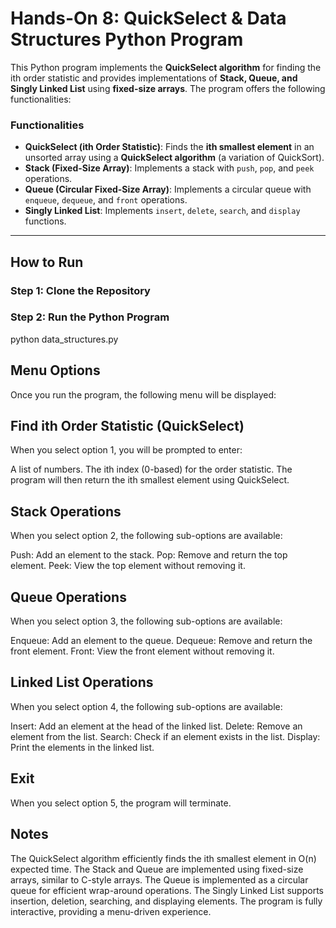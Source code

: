 # Hands-On 8: QuickSelect & Data Structures Python Program

This Python program implements the **QuickSelect algorithm** for finding the ith order statistic and provides implementations of **Stack, Queue, and Singly Linked List** using **fixed-size arrays**. The program offers the following functionalities:

### **Functionalities**
- **QuickSelect (ith Order Statistic)**: Finds the **ith smallest element** in an unsorted array using a **QuickSelect algorithm** (a variation of QuickSort).
- **Stack (Fixed-Size Array)**: Implements a stack with `push`, `pop`, and `peek` operations.
- **Queue (Circular Fixed-Size Array)**: Implements a circular queue with `enqueue`, `dequeue`, and `front` operations.
- **Singly Linked List**: Implements `insert`, `delete`, `search`, and `display` functions.

---

## **How to Run**
### **Step 1: Clone the Repository**
### **Step 2: Run the Python Program**

python data_structures.py
## Menu Options
Once you run the program, the following menu will be displayed:

## Find ith Order Statistic (QuickSelect)
When you select option 1, you will be prompted to enter:

A list of numbers.
The ith index (0-based) for the order statistic.
The program will then return the ith smallest element using QuickSelect.
## Stack Operations
When you select option 2, the following sub-options are available:

Push: Add an element to the stack.
Pop: Remove and return the top element.
Peek: View the top element without removing it.
## Queue Operations
When you select option 3, the following sub-options are available:

Enqueue: Add an element to the queue.
Dequeue: Remove and return the front element.
Front: View the front element without removing it.
## Linked List Operations
When you select option 4, the following sub-options are available:

Insert: Add an element at the head of the linked list.
Delete: Remove an element from the list.
Search: Check if an element exists in the list.
Display: Print the elements in the linked list.
## Exit
When you select option 5, the program will terminate.

## **Notes**
The QuickSelect algorithm efficiently finds the ith smallest element in O(n) expected time.
The Stack and Queue are implemented using fixed-size arrays, similar to C-style arrays.
The Queue is implemented as a circular queue for efficient wrap-around operations.
The Singly Linked List supports insertion, deletion, searching, and displaying elements.
The program is fully interactive, providing a menu-driven experience.
